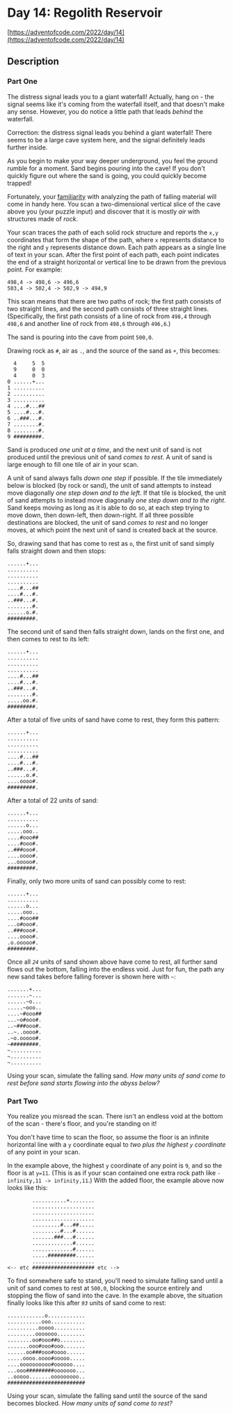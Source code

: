 # Day 14: Regolith Reservoir

[https://adventofcode.com/2022/day/14](https://adventofcode.com/2022/day/14)

## Description

### Part One

The distress signal leads you to a giant waterfall! Actually, hang on - the signal seems like it's coming from the waterfall itself, and that doesn't make any sense. However, you do notice a little path that leads _behind_ the waterfall.

Correction: the distress signal leads you behind a giant waterfall! There seems to be a large cave system here, and the signal definitely leads further inside.

As you begin to make your way deeper underground, you feel the ground rumble for a moment. Sand begins pouring into the cave! If you don't quickly figure out where the sand is going, you could quickly become trapped!

Fortunately, your [familiarity](https://adventofcode.com/2018/day/17) with analyzing the path of falling material will come in handy here. You scan a two-dimensional vertical slice of the cave above you (your puzzle input) and discover that it is mostly _air_ with structures made of _rock_.

Your scan traces the path of each solid rock structure and reports the `x,y` coordinates that form the shape of the path, where `x` represents distance to the right and `y` represents distance down. Each path appears as a single line of text in your scan. After the first point of each path, each point indicates the end of a straight horizontal or vertical line to be drawn from the previous point. For example:

    498,4 -> 498,6 -> 496,6
    503,4 -> 502,4 -> 502,9 -> 494,9
    

This scan means that there are two paths of rock; the first path consists of two straight lines, and the second path consists of three straight lines. (Specifically, the first path consists of a line of rock from `498,4` through `498,6` and another line of rock from `498,6` through `496,6`.)

The sand is pouring into the cave from point `500,0`.

Drawing rock as `#`, air as `.`, and the source of the sand as `+`, this becomes:

    
      4     5  5
      9     0  0
      4     0  3
    0 ......+...
    1 ..........
    2 ..........
    3 ..........
    4 ....#...##
    5 ....#...#.
    6 ..###...#.
    7 ........#.
    8 ........#.
    9 #########.
    

Sand is produced _one unit at a time_, and the next unit of sand is not produced until the previous unit of sand _comes to rest_. A unit of sand is large enough to fill one tile of air in your scan.

A unit of sand always falls _down one step_ if possible. If the tile immediately below is blocked (by rock or sand), the unit of sand attempts to instead move diagonally _one step down and to the left_. If that tile is blocked, the unit of sand attempts to instead move diagonally _one step down and to the right_. Sand keeps moving as long as it is able to do so, at each step trying to move down, then down-left, then down-right. If all three possible destinations are blocked, the unit of sand _comes to rest_ and no longer moves, at which point the next unit of sand is created back at the source.

So, drawing sand that has come to rest as `o`, the first unit of sand simply falls straight down and then stops:

    ......+...
    ..........
    ..........
    ..........
    ....#...##
    ....#...#.
    ..###...#.
    ........#.
    ......o.#.
    #########.
    

The second unit of sand then falls straight down, lands on the first one, and then comes to rest to its left:

    ......+...
    ..........
    ..........
    ..........
    ....#...##
    ....#...#.
    ..###...#.
    ........#.
    .....oo.#.
    #########.
    

After a total of five units of sand have come to rest, they form this pattern:

    ......+...
    ..........
    ..........
    ..........
    ....#...##
    ....#...#.
    ..###...#.
    ......o.#.
    ....oooo#.
    #########.
    

After a total of 22 units of sand:

    ......+...
    ..........
    ......o...
    .....ooo..
    ....#ooo##
    ....#ooo#.
    ..###ooo#.
    ....oooo#.
    ...ooooo#.
    #########.
    

Finally, only two more units of sand can possibly come to rest:

    ......+...
    ..........
    ......o...
    .....ooo..
    ....#ooo##
    ...o#ooo#.
    ..###ooo#.
    ....oooo#.
    .o.ooooo#.
    #########.
    

Once all _`24`_ units of sand shown above have come to rest, all further sand flows out the bottom, falling into the endless void. Just for fun, the path any new sand takes before falling forever is shown here with `~`:

    .......+...
    .......~...
    ......~o...
    .....~ooo..
    ....~#ooo##
    ...~o#ooo#.
    ..~###ooo#.
    ..~..oooo#.
    .~o.ooooo#.
    ~#########.
    ~..........
    ~..........
    ~..........
    

Using your scan, simulate the falling sand. _How many units of sand come to rest before sand starts flowing into the abyss below?_

### Part Two

You realize you misread the scan. There isn't an <span title="Endless Void is my C cover band.">endless void</span> at the bottom of the scan - there's floor, and you're standing on it!

You don't have time to scan the floor, so assume the floor is an infinite horizontal line with a `y` coordinate equal to _two plus the highest `y` coordinate_ of any point in your scan.

In the example above, the highest `y` coordinate of any point is `9`, and so the floor is at `y=11`. (This is as if your scan contained one extra rock path like `-infinity,11 -> infinity,11`.) With the added floor, the example above now looks like this:

            ...........+........
            ....................
            ....................
            ....................
            .........#...##.....
            .........#...#......
            .......###...#......
            .............#......
            .............#......
            .....#########......
            ....................
    <-- etc #################### etc -->
    

To find somewhere safe to stand, you'll need to simulate falling sand until a unit of sand comes to rest at `500,0`, blocking the source entirely and stopping the flow of sand into the cave. In the example above, the situation finally looks like this after _`93`_ units of sand come to rest:

    ............o............
    ...........ooo...........
    ..........ooooo..........
    .........ooooooo.........
    ........oo#ooo##o........
    .......ooo#ooo#ooo.......
    ......oo###ooo#oooo......
    .....oooo.oooo#ooooo.....
    ....oooooooooo#oooooo....
    ...ooo#########ooooooo...
    ..ooooo.......ooooooooo..
    #########################
    

Using your scan, simulate the falling sand until the source of the sand becomes blocked. _How many units of sand come to rest?_
